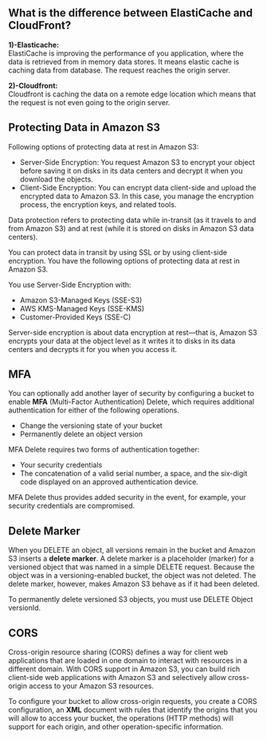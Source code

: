 ## What is the difference between ElastiCache and CloudFront?

**1)-Elasticache:**   
ElastiCache is improving the performance of you application, where the data is retrieved from in memory data stores.
It means elastic cache is caching data from database. The request reaches the origin server.  

**2)-Cloudfront:**   
Cloudfront is caching the data on a remote edge location which means that the request is not even going to the origin server.

## Protecting Data in Amazon S3
Following options of protecting data at rest in Amazon S3:

- Server-Side Encryption: You request Amazon S3 to encrypt your object before saving it on disks in its data centers and decrypt it when you download the objects.
- Client-Side Encryption: You can encrypt data client-side and upload the encrypted data to Amazon S3. In this case, you manage the encryption process, the encryption keys, and related tools.

Data protection refers to protecting data while in-transit (as it travels to and from Amazon S3) and at rest (while it is stored on disks in Amazon S3 data centers).

You can protect data in transit by using SSL or by using client-side encryption. You have the following options of protecting data at rest in Amazon S3.

You use Server-Side Encryption with:

- Amazon S3-Managed Keys (SSE-S3)
- AWS KMS-Managed Keys (SSE-KMS)
- Customer-Provided Keys (SSE-C)

Server-side encryption is about data encryption at rest—that is, Amazon S3 encrypts your data at the object level as it writes it to disks in its data centers and decrypts it for you when you access it.

## MFA
You can optionally add another layer of security by configuring a bucket to enable **MFA** (Multi-Factor Authentication) Delete, which requires additional authentication for either of the following operations.
- Change the versioning state of your bucket
- Permanently delete an object version

MFA Delete requires two forms of authentication together:
- Your security credentials
- The concatenation of a valid serial number, a space, and the six-digit code displayed on an approved authentication device. 

MFA Delete thus provides added security in the event, for example, your security credentials are compromised.

## Delete Marker
When you DELETE an object, all versions remain in the bucket and Amazon S3 inserts a **delete marker**.
A delete marker is a placeholder (marker) for a versioned object that was named in a simple DELETE request. Because the object was in a versioning-enabled bucket, the object was not deleted. The delete marker, however, makes Amazon S3 behave as if it had been deleted.

To permanently delete versioned S3 objects, you must use DELETE Object versionId.

## CORS

Cross-origin resource sharing (CORS) defines a way for client web applications that are loaded in one domain to interact with resources in a different domain. With CORS support in Amazon S3, you can build rich client-side web applications with Amazon S3 and selectively allow cross-origin access to your Amazon S3 resources.

To configure your bucket to allow cross-origin requests, you create a CORS configuration, an **XML** document with rules that identify the origins that you will allow to access your bucket, the operations (HTTP methods) will support for each origin, and other operation-specific information. 